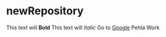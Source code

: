 # newRepository
This text will **Bold**
This text will *Italic*
Go to [Google](https://www.google.com.pk)
Pehla Work
